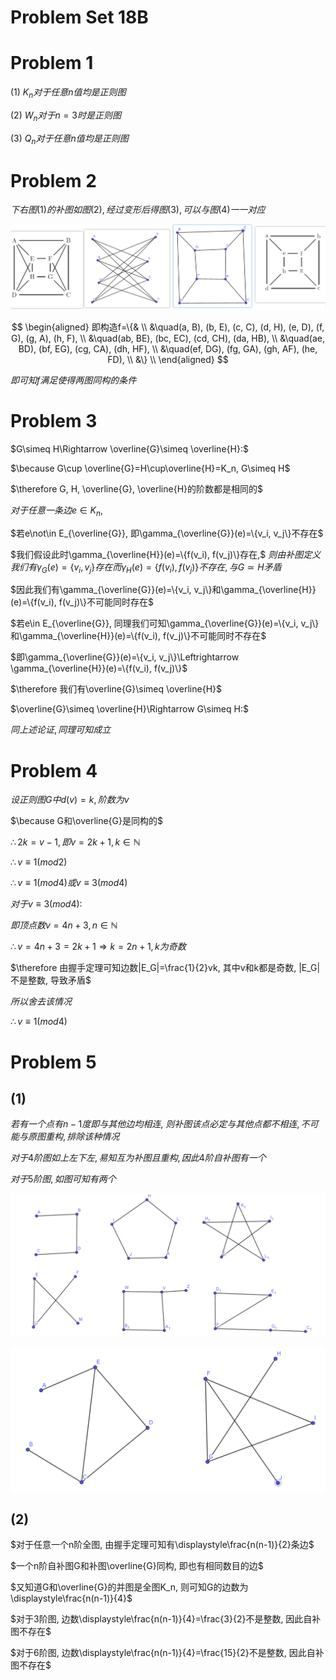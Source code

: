 # Problem Set 18B

# Problem 1

(1) $K_n对于任意n值均是正则图$

(2) $W_n对于n=3时是正则图$

(3) $Q_n对于任意n值均是正则图$


# Problem 2

$下右图(1)的补图如图(2), 经过变形后得图(3), 可以与图(4)一一对应$

![](2020-12-22-00-11-12.png)

$$
\begin{aligned}
即构造f=\{& \\
&\quad(a, B), (b, E), (c, C), (d, H), (e, D), (f, G), (g, A), (h, F), \\
&\quad(ab, BE), (bc, EC), (cd, CH), (da, HB), \\
&\quad(ae, BD), (bf, EG), (cg, CA), (dh, HF), \\
&\quad(ef, DG), (fg, GA), (gh, AF), (he, FD), \\
&\} \\
\end{aligned}
$$

$即可知f满足使得两图同构的条件$


# Problem 3

$G\simeq H\Rightarrow \overline{G}\simeq \overline{H}:$

$\because G\cup \overline{G}=H\cup\overline{H}=K_n, G\simeq H$

$\therefore G, H, \overline{G}, \overline{H}的阶数都是相同的$

$对于任意一条边e\in K_n,$

$若e\not\in E_{\overline{G}}, 即\gamma_{\overline{G}}(e)=\{v_i, v_j\}不存在$

$我们假设此时\gamma_{\overline{H}}(e)=\{f(v_i), f(v_j)\}存在,$
$则由补图定义我们有\gamma_{G}(e)=\{v_i, v_j\}存在而\gamma_{H}(e)=\{f(v_i), f(v_j)\}不存在, 与G\simeq H矛盾$

$因此我们有\gamma_{\overline{G}}(e)=\{v_i, v_j\}和\gamma_{\overline{H}}(e)=\{f(v_i), f(v_j)\}不可能同时存在$

$若e\in E_{\overline{G}}, 同理我们可知\gamma_{\overline{G}}(e)=\{v_i, v_j\}和\gamma_{\overline{H}}(e)=\{f(v_i), f(v_j)\}不可能同时不存在$

$即\gamma_{\overline{G}}(e)=\{v_i, v_j\}\Leftrightarrow \gamma_{\overline{H}}(e)=\{f(v_i), f(v_j)\}$

$\therefore 我们有\overline{G}\simeq \overline{H}$

$\overline{G}\simeq \overline{H}\Rightarrow G\simeq H:$

$同上述论证, 同理可知成立$


# Problem 4

$设正则图G中d(v)=k, 阶数为v$

$\because G和\overline{G}是同构的$

$\therefore 2k=v-1, 即v=2k+1, k\in \mathbb{N}$

$\therefore v\equiv 1 (mod 2)$

$\therefore v\equiv 1 (mod 4) 或 v\equiv 3 (mod 4)$

$对于v\equiv 3 (mod 4):$

$即顶点数v=4n+3, n\in \mathbb{N}$

$\therefore v=4n+3=2k+1 \Rightarrow k=2n+1, k为奇数$

$\therefore 由握手定理可知边数|E_G|=\frac{1}{2}vk, 其中v和k都是奇数, |E_G|不是整数, 导致矛盾$

$所以舍去该情况$

$\therefore v\equiv 1 (mod 4)$


# Problem 5

## (1)

$若有一个点有n-1度即与其他边均相连,$
$则补图该点必定与其他点都不相连, 不可能与原图重构, 排除该种情况$

$对于4阶图如上左下左, 易知互为补图且重构, 因此4阶自补图有一个$

$对于5阶图, 如图可知有两个$

![](2020-12-22-16-24-38.png)

![](2020-12-22-16-51-14.png)

## (2)

$对于任意一个n阶全图, 由握手定理可知有\displaystyle\frac{n(n-1)}{2}条边$

$一个n阶自补图G和补图\overline{G}同构, 即也有相同数目的边$

$又知道G和\overline{G}的并图是全图K_n, 则可知G的边数为\displaystyle\frac{n(n-1)}{4}$

$对于3阶图, 边数\displaystyle\frac{n(n-1)}{4}=\frac{3}{2}不是整数, 因此自补图不存在$

$对于6阶图, 边数\displaystyle\frac{n(n-1)}{4}=\frac{15}{2}不是整数, 因此自补图不存在$